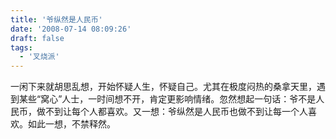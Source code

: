 ```yaml
---
title: '爷纵然是人民币'
date: '2008-07-14 08:09:26'
draft: false
tags:
  - '叉烧派'
---
```


一闲下来就胡思乱想，开始怀疑人生，怀疑自己。尤其在极度闷热的桑拿天里，遇到某些“窝心”人士，一时间想不开，肯定更影响情绪。忽然想起一句话：爷不是人民币，做不到让每个人都喜欢。又一想：爷纵然是人民币也做不到让每一个人喜欢。如此一想，不禁释然。
